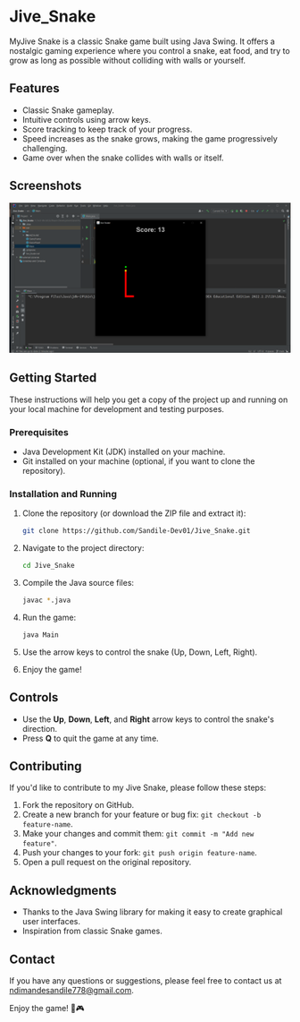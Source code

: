 # Jive_Snake

MyJive Snake is a classic Snake game built using Java Swing. It offers a nostalgic gaming experience where you control a snake, eat food, and try to grow as long as possible without colliding with walls or yourself.

## Features

- Classic Snake gameplay.
- Intuitive controls using arrow keys.
- Score tracking to keep track of your progress.
- Speed increases as the snake grows, making the game progressively challenging.
- Game over when the snake collides with walls or itself.

## Screenshots

![Gameplay Screenshot](gameplay.png)

## Getting Started

These instructions will help you get a copy of the project up and running on your local machine for development and testing purposes.

### Prerequisites

- Java Development Kit (JDK) installed on your machine.
- Git installed on your machine (optional, if you want to clone the repository).

### Installation and Running

1. Clone the repository (or download the ZIP file and extract it):

   ```bash
   git clone https://github.com/Sandile-Dev01/Jive_Snake.git
   ```

2. Navigate to the project directory:

   ```bash
   cd Jive_Snake
   ```

3. Compile the Java source files:

   ```bash
   javac *.java
   ```

4. Run the game:

   ```bash
   java Main
   ```

5. Use the arrow keys to control the snake (Up, Down, Left, Right).
6. Enjoy the game!

## Controls

- Use the **Up**, **Down**, **Left**, and **Right** arrow keys to control the snake's direction.
- Press **Q** to quit the game at any time.

## Contributing

If you'd like to contribute to my Jive Snake, please follow these steps:

1. Fork the repository on GitHub.
2. Create a new branch for your feature or bug fix: `git checkout -b feature-name`.
3. Make your changes and commit them: `git commit -m "Add new feature"`.
4. Push your changes to your fork: `git push origin feature-name`.
5. Open a pull request on the original repository.

## Acknowledgments

- Thanks to the Java Swing library for making it easy to create graphical user interfaces.
- Inspiration from classic Snake games.

## Contact

If you have any questions or suggestions, please feel free to contact us at [ndimandesandile778@gmail.com](mailto:ndimandesandile778@gmail.com).

Enjoy the game! 🐍🎮
